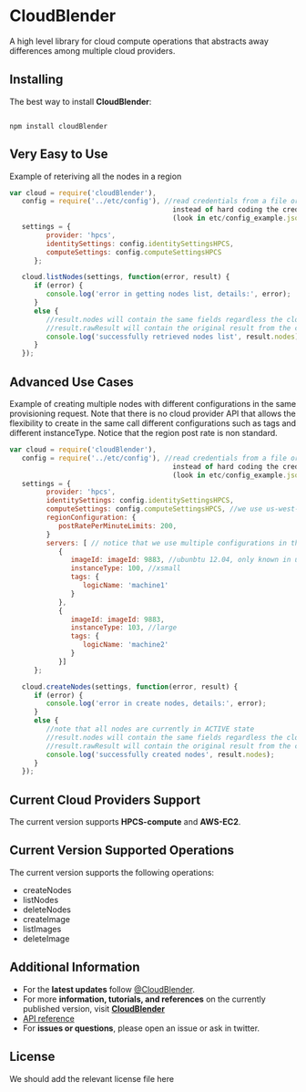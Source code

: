 # CloudBlender
A high level library for cloud compute operations that abstracts away differences among multiple cloud providers.


## Installing
The best way to install **CloudBlender**:
<pre><code>
npm install cloudBlender
</code></pre>


## Very Easy to Use
Example of reteriving all the nodes in a region

```javascript
var cloud = require('cloudBlender'),
   config = require('../etc/config'), //read credentials from a file or environment variable
                                        instead of hard coding the credentials!
                                        (look in etc/config_example.json for an example)
   settings = {
         provider: 'hpcs',
         identitySettings: config.identitySettingsHPCS,
         computeSettings: config.computeSettingsHPCS
      };

   cloud.listNodes(settings, function(error, result) {
      if (error) {
         console.log('error in getting nodes list, details:', error);
      }
      else {
         //result.nodes will contain the same fields regardless the cloud provider
         //result.rawResult will contain the original result from the cloud provider
         console.log('successfully retrieved nodes list', result.nodes);
      }
   });
```


## Advanced Use Cases
Example of creating multiple nodes with different configurations in the same
provisioning request. Note that there is no cloud provider API that allows the 
flexibility to create in the same call different configurations such as tags
 and different instanceType. Notice that the region post rate is non standard.

```javascript
var cloud = require('cloudBlender'),
   config = require('../etc/config'), //read credentials from a file or environment variable
                                        instead of hard coding the credentials!
                                        (look in etc/config_example.json for an example)
   settings = {
         provider: 'hpcs',
         identitySettings: config.identitySettingsHPCS,
         computeSettings: config.computeSettingsHPCS, //we use us-west-az2 in this example
         regionConfiguration: {
            postRatePerMinuteLimits: 200,
         }
         servers: [ // notice that we use multiple configurations in the same request
            {
               imageId: imageId: 9883, //ubunbtu 12.04, only known in uswest-az-2
               instanceType: 100, //xsmall
               tags: {
                  logicName: 'machine1'
               }
            },
            {
               imageId: imageId: 9883, 
               instanceType: 103, //large
               tags: {
                  logicName: 'machine2'
               }
            }]
      };

   cloud.createNodes(settings, function(error, result) {
      if (error) {
         console.log('error in create nodes, details:', error);
      }
      else {
         //note that all nodes are currently in ACTIVE state
         //result.nodes will contain the same fields regardless the cloud privider
         //result.rawResult will contain the original result from the cloud provider
         console.log('successfully created nodes', result.nodes);
      }
   });
```


## Current Cloud Providers Support
The current version supports **HPCS-compute** and **AWS-EC2**.


## Current Version Supported Operations
The current version supports the following operations:

- createNodes
- listNodes
- deleteNodes
- createImage
- listImages
- deleteImage


## Additional Information
- For the **latest updates** follow [@CloudBlender](https://twitter.com/CloudBlender).
- For more **information, tutorials, and references** on the currently published version, visit [**CloudBlender**](http://somelink@hp.com)
- [API reference](/docs/Reference.md)
- For **issues or questions**, please open an issue or ask in twitter.


## License
We should add the relevant license file here
